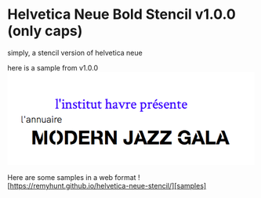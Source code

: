 # Helvetica Neue Bold Stencil v1.0.0 (only caps)

simply, a stencil version of helvetica neue

here is a sample from v1.0.0
![jazz festival sample][jazz]

Here are some samples in a web format ![https://remyhunt.github.io/helvetica-neue-stencil/][samples]


<!-- reference variables -->
[jazz]: ./samples/modern_jazz.png "Logo Title Text 2"
[samples]: <https://remyhunt.github.io/helvetica-neue-stencil/>
